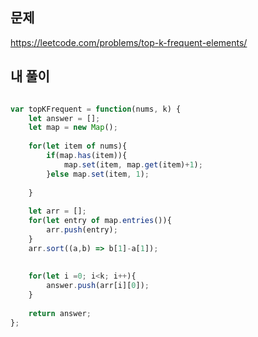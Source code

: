 ## 문제  
https://leetcode.com/problems/top-k-frequent-elements/  

## 내 풀이  
```javascript

var topKFrequent = function(nums, k) {
    let answer = [];
    let map = new Map();
    
    for(let item of nums){
        if(map.has(item)){
            map.set(item, map.get(item)+1);
        }else map.set(item, 1);
        
    }
    
    let arr = [];
    for(let entry of map.entries()){
        arr.push(entry);
    }
    arr.sort((a,b) => b[1]-a[1]);
    
    
    for(let i =0; i<k; i++){
        answer.push(arr[i][0]);
    }
    
    return answer;  
};
```
